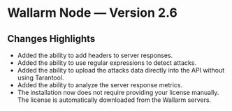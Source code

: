 # Wallarm Node — Version 2.6

## Changes Highlights

* Added the ability to add headers to server responses.
* Added the ability to use regular expressions to detect attacks.
* Added the ability to upload the attacks data directly into the API without using Tarantool.
* Added the ability to analyze the server response metrics.
* The installation now does not require providing your license manually. The license is automatically downloaded from the Wallarm servers.